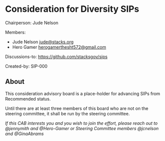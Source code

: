 # Consideration for Diversity SIPs

Chairperson: Jude Nelson

Members:

- Jude Nelson <jude@stacks.org>
- Hero Gamer <herogamerthesht572@gmail.com>

Discussions-to: https://github.com/stacksgov/sips

Created-by: SIP-000

## About

This consideration advisory board is a place-holder for advancing SIPs from Recommended status.

Until there are at least three members of this board who are not on the steering committee, it shall be run by the steering committee.

_If this CAB interests you and you wish to join the effort, please reach out to @jennymith and @Hero-Gamer or Steering Committee members @jcnelson and @GinaAbrams_

